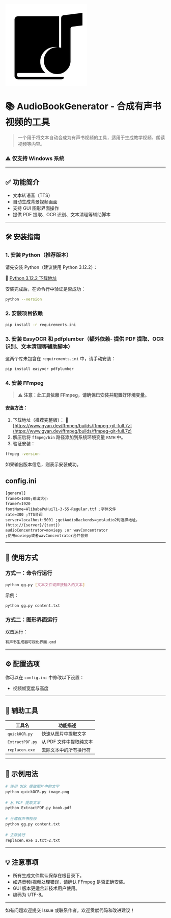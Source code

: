 ![1](/2A2.png)

# 📚 AudioBookGenerator - 合成有声书视频的工具

> 一个用于将文本自动合成为有声书视频的工具，适用于生成教学视频、朗读视频等内容。

### ⚠️ **仅支持 Windows 系统**

---

## ✅ 功能简介

- 文本转语音（TTS）
- 自动生成背景视频画面
- 支持 GUI 图形界面操作
- 提供 PDF 提取、OCR 识别、文本清理等辅助脚本

---

## 🛠️ 安装指南

### 1. 安装 Python（推荐版本）

请先安装 Python（建议使用 Python 3.12.2）：

🔗 [Python 3.12.2 下载地址](https://www.python.org/ftp/python/3.12.2/python-3.12.2-amd64.exe)

安装完成后，在命令行中验证是否成功：

```bash
python --version
```

### 2. 安装项目依赖

```bash
pip install -r requirements.ini
```

### 3. 安装 EasyOCR 和 pdfplumber（额外依赖- 提供 PDF 提取、OCR 识别、文本清理等辅助脚本）

这两个库未包含在 `requirements.ini` 中，请手动安装：

```bash
pip install easyocr pdfplumber
```

### 4. 安装 FFmpeg

> **⚠️ 注意：此工具依赖 FFmpeg，请确保已安装并配置好环境变量。**

#### 安装方法：

1. 下载地址（推荐完整版）：
   🔗 [https://www.gyan.dev/ffmpeg/builds/ffmpeg-git-full.7z](https://www.gyan.dev/ffmpeg/builds/ffmpeg-git-full.7z)
2. 解压后将 `ffmpeg/bin` 路径添加到系统环境变量 `PATH` 中。
3. 验证安装：

```bash
ffmpeg -version
```

如果输出版本信息，则表示安装成功。
## config.ini
```text
[general]
frameX=1080;输出大小
frameY=1920
fontName=AlibabaPuHuiTi-3-55-Regular.ttf ;字体文件
rate=300 ;TTS音调
server=localhost:5001 ;getAudioBackends=getAudio2时选择地址，(http://{server}/{text})
audioConcentrator=moviepy ;or wavConcentrator
;使用moviepy或者wavConcentrator合并音频
```
---

## 🧰 使用方式

### 方式一：命令行运行

```bash
python gg.py [文本文件或直接输入的文本]
```

示例：

```bash
python gg.py content.txt
```

### 方式二：图形界面运行

双击运行：

```bash
有声书生成器可视化界面.cmd
```

---

## ⚙️ 配置选项

你可以在 `config.ini` 中修改以下设置：

- 视频帧宽度与高度

---

## 📎 辅助工具

| 工具名             | 功能描述                             |
|------------------|------------------------------------|
| `quickOCR.py`     | 快速从图片中提取文字                   |
| `ExtractPDF.py`   | 从 PDF 文件中提取纯文本                 |
| `replacen.exe`    | 去除文本中的所有换行符                  |

---

## 📝 示例用法

```bash
# 使用 OCR 提取图片中的文字
python quickOCR.py image.png

# 从 PDF 提取文本
python ExtractPDF.py book.pdf

# 合成有声书视频
python gg.py content.txt

# 去除换行
replacen.exe 1.txt>2.txt
```

---

## 💡 注意事项

- 所有生成文件默认保存在根目录下。
- 如遇音频/视频处理错误，请确认 FFmpeg 是否正确安装。
- GUI 版本更适合非技术用户使用。
- 编码为 UTF-8。

---

如有问题欢迎提交 Issue 或联系作者。欢迎贡献代码和改进建议！
